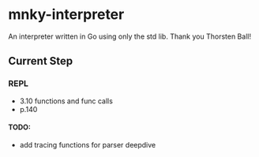 # mnky-interpreter

An interpreter written in Go using only the std lib. Thank you Thorsten Ball!

## Current Step

### REPL

- 3.10 functions and func calls
- p.140

#### TODO:
- add tracing functions for parser deepdive

<!-- ```bash
  lexer.go
``` -->
